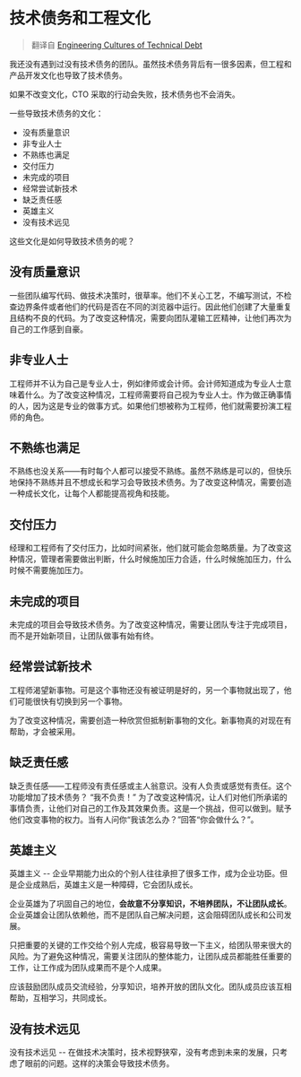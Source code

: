 # 技术债务和工程文化

> 翻译自 [Engineering Cultures of Technical Debt](https://www.amazingcto.com/engineering-cultures-of-technical-debt/)

我还没有遇到过没有技术债务的团队。虽然技术债务背后有一很多因素，但工程和产品开发文化也导致了技术债务。

如果不改变文化，CTO 采取的行动会失败，技术债务也不会消失。

一些导致技术债务的文化：

* 没有质量意识
* 非专业人士
* 不熟练也满足
* 交付压力
* 未完成的项目
* 经常尝试新技术
* 缺乏责任感
* 英雄主义
* 没有技术远见

这些文化是如何导致技术债务的呢？

## 没有质量意识

一些团队编写代码、做技术决策时，很草率。他们不关心工艺，不编写测试，不检查边界条件或者他们的代码是否在不同的浏览器中运行。因此他们创建了大量重复且结构不良的代码。为了改变这种情况，需要向团队灌输工匠精神，让他们再次为自己的工作感到自豪。

## 非专业人士

工程师并不认为自己是专业人士，例如律师或会计师。会计师知道成为专业人士意味着什么。为了改变这种情况，工程师需要将自己视为专业人士。作为做正确事情的人，因为这是专业的做事方式。如果他们想被称为工程师，他们就需要扮演工程师的角色。

## 不熟练也满足

不熟练也没关系——有时每个人都可以接受不熟练。虽然不熟练是可以的，但快乐地保持不熟练并且不想成长和学习会导致技术债务。为了改变这种情况，需要创造一种成长文化，让每个人都能提高视角和技能。

## 交付压力

经理和工程师有了交付压力，比如时间紧张，他们就可能会忽略质量。为了改变这种情况，管理者需要做出判断，什么时候施加压力合适，什么时候施加压力，什么时候不需要施加压力。

## 未完成的项目

未完成的项目会导致技术债务。为了改变这种情况，需要让团队专注于完成项目，而不是开始新项目，让团队做事有始有终。

## 经常尝试新技术

工程师渴望新事物。可是这个事物还没有被证明是好的，另一个事物就出现了，他们可能很快有切换到另一个事物。

为了改变这种情况，需要创造一种欣赏但抵制新事物的文化。新事物真的对现在有帮助，才会被采用。

## 缺乏责任感

缺乏责任感——工程师没有责任感或主人翁意识。没有人负责或感觉有责任。这个功能增加了技术债务？ “我不负责！” 为了改变这种情况，让人们对他们所承诺的事情负责，让他们对自己的工作及其效果负责。这是一个挑战，但可以做到。赋予他们改变事物的权力。当有人问你“我该怎么办？”回答“你会做什么？”。

## 英雄主义

英雄主义 -- 企业早期能力出众的个别人往往承担了很多工作，成为企业功臣。但是企业成熟后，英雄主义是一种障碍，它会团队成长。

企业英雄为了巩固自己的地位，**会故意不分享知识，不培养团队，不让团队成长**。企业英雄会让团队依赖他，而不是团队自己解决问题，这会阻碍团队成长和公司发展。

只把重要的关键的工作交给个别人完成，极容易导致一下主义，给团队带来很大的风险。为了避免这种情况，需要关注团队的整体能力，让团队成员都能胜任重要的工作，让工作成为团队成果而不是个人成果。

应该鼓励团队成员交流经验，分享知识，培养开放的团队文化。团队成员应该互相帮助，互相学习，共同成长。

## 没有技术远见

没有技术远见 -- 在做技术决策时，技术视野狭窄，没有考虑到未来的发展，只考虑了眼前的问题。这样的决策会导致技术债务。

